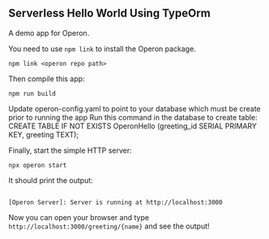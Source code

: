 ## Serverless Hello World Using TypeOrm

A demo app for Operon.

You need to use `npm link` to install the Operon package.

```shell
npm link <operon repo path>
```

Then compile this app:
```shell
npm run build
```

Update operon-config.yaml to point to your database which must
be create prior to running the app
Run this command in the database to create table:
CREATE TABLE IF NOT EXISTS OperonHello (greeting_id SERIAL PRIMARY KEY, greeting TEXT);


Finally, start the simple HTTP server:
```shell
npx operon start
```

It should print the output:
```shell

[Operon Server]: Server is running at http://localhost:3000
```

Now you can open your browser and type `http://localhost:3000/greeting/{name}` and see the output!